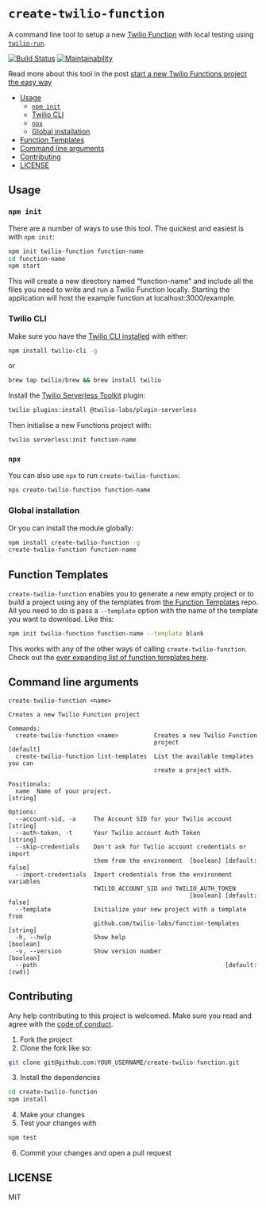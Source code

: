 # `create-twilio-function`

A command line tool to setup a new [Twilio Function](https://www.twilio.com/docs/api/runtime/functions) with local testing using [`twilio-run`](https://github.com/twilio-labs/twilio-run).

[![Build Status](https://travis-ci.com/twilio-labs/create-twilio-function.svg?branch=master)](https://travis-ci.com/twilio-labs/create-twilio-function) [![Maintainability](https://api.codeclimate.com/v1/badges/e6f9eb67589927df5d72/maintainability)](https://codeclimate.com/github/twilio-labs/create-twilio-function/maintainability)

Read more about this tool in the post [start a new Twilio Functions project the easy way](https://www.twilio.com/blog/start-a-new-twilio-functions-project-the-easy-way)

* [Usage](#usage)
  * [`npm init`](#npm-init)
  * [Twilio CLI](#twilio-cli)
  * [`npx`](#npx)
  * [Global installation](#global-installation)
* [Function Templates](#function-templates)
* [Command line arguments](#command-line-arguments)
* [Contributing](#contributing)
* [LICENSE](#license)

## Usage

### `npm init`

There are a number of ways to use this tool. The quickest and easiest is with `npm init`:

```bash
npm init twilio-function function-name
cd function-name
npm start
```

This will create a new directory named "function-name" and include all the files you need to write and run a Twilio Function locally. Starting the application will host the example function at localhost:3000/example.

### Twilio CLI

Make sure you have the [Twilio CLI installed](https://www.twilio.com/docs/twilio-cli/quickstart) with either:

```bash
npm install twilio-cli -g
```

or

```bash
brew tap twilio/brew && brew install twilio
```

Install the [Twilio Serverless Toolkit](https://www.twilio.com/docs/labs/serverless-toolkit) plugin:

```bash
twilio plugins:install @twilio-labs/plugin-serverless
```

Then initialise a new Functions project with:

```bash
twilio serverless:init function-name
```

### `npx`

You can also use `npx` to run `create-twilio-function`:

```bash
npx create-twilio-function function-name
```

### Global installation

Or you can install the module globally:

```bash
npm install create-twilio-function -g
create-twilio-function function-name
```

## Function Templates

`create-twilio-function` enables you to generate a new empty project or to build a project using any of the templates from [the Function Templates](https://github.com/twilio-labs/function-templates) repo. All you need to do is pass a `--template` option with the name of the template you want to download. Like this:

```bash
npm init twilio-function function-name --template blank
```

This works with any of the other ways of calling `create-twilio-function`. Check out the [ever expanding list of function templates here](https://github.com/twilio-labs/function-templates).

## Command line arguments

```
create-twilio-function <name>

Creates a new Twilio Function project

Commands:
  create-twilio-function <name>          Creates a new Twilio Function
                                         project                    [default]
  create-twilio-function list-templates  List the available templates you can
                                         create a project with.

Positionals:
  name  Name of your project.                                        [string]

Options:
  --account-sid, -a     The Account SID for your Twilio account      [string]
  --auth-token, -t      Your Twilio account Auth Token               [string]
  --skip-credentials    Don't ask for Twilio account credentials or import
                        them from the environment  [boolean] [default: false]
  --import-credentials  Import credentials from the environment variables
                        TWILIO_ACCOUNT_SID and TWILIO_AUTH_TOKEN
                                                   [boolean] [default: false]
  --template            Initialize your new project with a template from
                        github.com/twilio-labs/function-templates    [string]
  -h, --help            Show help                                   [boolean]
  -v, --version         Show version number                         [boolean]
  --path                                                     [default: (cwd)]
```

## Contributing

Any help contributing to this project is welcomed. Make sure you read and agree with the [code of conduct](CODE_OF_CONDUCT.md).

1. Fork the project
2. Clone the fork like so:

```bash
git clone git@github.com:YOUR_USERNAME/create-twilio-function.git
```

3. Install the dependencies

```bash
cd create-twilio-function
npm install
```

4. Make your changes
5. Test your changes with

```bash
npm test
```

6. Commit your changes and open a pull request

## LICENSE

MIT
